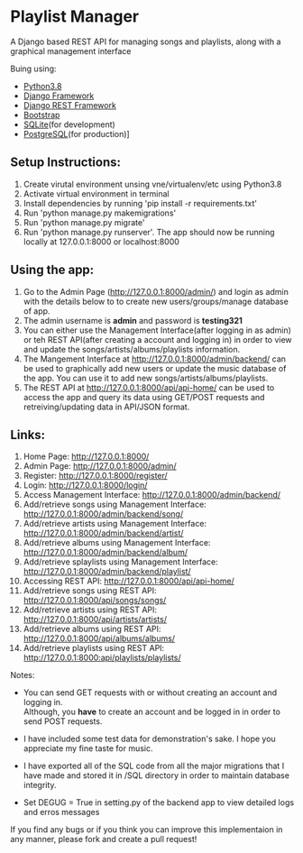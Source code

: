 # Playlist Manager

A Django based REST API for managing songs and playlists, along with a graphical management interface

Buing using:
  - [Python3.8](https://www.python.org/)
  - [Django Framework](https://www.djangoproject.com/)
  - [Django REST Framework](https://www.django-rest-framework.org/)
  - [Bootstrap](https://getbootstrap.com/)
  - [SQLite](https://www.sqlite.org/index.html)(for development)
  - [PostgreSQL](https://www.postgresql.org/)(for production)]

## Setup Instructions:

1. Create virutal environment unsing vne/virtualenv/etc using Python3.8
2. Activate virtual environment in terminal
3. Install dependencies by running 'pip install -r requirements.txt'
4. Run 'python manage.py makemigrations'
5. Run 'python manage.py migrate'
6. Run 'python manage.py runserver'. The app should now be running locally at 127.0.0.1:8000 or localhost:8000

## Using the app:

1. Go to the Admin Page (http://127.0.0.1:8000/admin/) and login as admin with the details below to to create new users/groups/manage database of app.
2. The admin username is **admin** and password is **testing321**
3. You can either use the Management Interface(after logging in as admin) or teh REST API(after creating a account and logging in) in order to view and update the songs/artists/albums/playlists information.
4. The Mangement Interface at http://127.0.0.1:8000/admin/backend/ can be used to graphically add new users or update the music database of the app. You can use it to add new songs/artists/albums/playlists.
5. The REST API at http://127.0.0.1:8000/api/api-home/ can be used to access the app and query its data using GET/POST requests and retreiving/updating data in API/JSON format.

## Links:

1. Home Page: http://127.0.0.1:8000/
2. Admin Page: http://127.0.0.1:8000/admin/
3. Register: http://127.0.0.1:8000/register/
4. Login: http://127.0.0.1:8000/login/
5. Access Management Interface: http://127.0.0.1:8000/admin/backend/
6. Add/retrieve songs using Management Interface: http://127.0.0.1:8000/admin/backend/song/
7. Add/retrieve artists using Management Interface: http://127.0.0.1:8000/admin/backend/artist/
8. Add/retrieve albums using Management Interface: http://127.0.0.1:8000/admin/backend/album/
9. Add/retrieve splaylists using Management Interface: http://127.0.0.1:8000/admin/backend/playlist/
10. Accessing REST API: http://127.0.0.1:8000/api/api-home/
11. Add/retrieve songs using REST API: http://127.0.0.1:8000/api/songs/songs/
12. Add/retrieve artists using REST API: http://127.0.0.1:8000/api/artists/artists/
13. Add/retrieve albums using REST API: http://127.0.0.1:8000/api/albums/albums/
14. Add/retrieve playlists using REST API: http://127.0.0.1:8000:api/playlists/playlists/

Notes:

- You can send GET requests with or without creating an account and logging in.   
Although, you **have** to create an account and be logged in in order to send POST requests.

- I have included some test data for demonstration's sake. I hope you appreciate my fine taste for music.

- I have exported all of the SQL code from all the major migrations that I have made and stored it in /SQL directory in order to maintain database integrity.

- Set DEGUG = True in setting.py of the backend app to view detailed logs and erros messages

If you find any bugs or if you think you can improve this implementaion in any manner, please fork and create a pull request!
